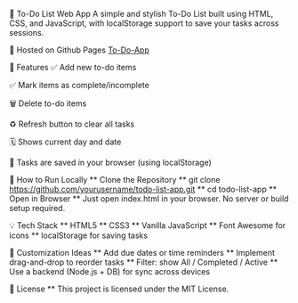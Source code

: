 📝 To-Do List Web App
A simple and stylish To-Do List built using HTML, CSS, and JavaScript, with localStorage support to save your tasks across sessions.

🔗 Hosted on Github Pages
   [To-Do-App](https://im-avinash.github.io/To-Do-App/)


📌 Features
✅ Add new to-do items

✅ Mark items as complete/incomplete

🗑️ Delete to-do items

♻️ Refresh button to clear all tasks

🗓️ Shows current day and date

💾 Tasks are saved in your browser (using localStorage)

🚀 How to Run Locally
  ** Clone the Repository
  ** git clone https://github.com/yourusername/todo-list-app.git
  ** cd todo-list-app
  ** Open in Browser
  ** Just open index.html in your browser. No server or build setup required.

💡 Tech Stack
  ** HTML5
  ** CSS3
  ** Vanilla JavaScript
  ** Font Awesome for icons
  ** localStorage for saving tasks

🔧 Customization Ideas
  ** Add due dates or time reminders
  ** Implement drag-and-drop to reorder tasks
  ** Filter: show All / Completed / Active
  ** Use a backend (Node.js + DB) for sync across devices

📃 License
  ** This project is licensed under the MIT License.
